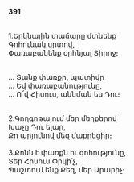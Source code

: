 **391**

\
1.Երկնային տաճարը մտնենք\
Գոհունակ սրտով,\
Փառաբանենք օրհնյալ Տիրոջ։

\
 ... Տանք փառքը, պատիվը\
 ... Եվ փառաբանությունը,\
 ... Ո՜վ Հիսուս, աննման ես Դու։

\
2.Գողգոթայում մեր մեղքերով\
Խաչը Դու ելար,\
Քո արյունով մեզ մաքրեցիր։\
\
3.Քոնն է փառքն ու գոհությունը,\
Տեր Հիսուս Փրկի՛չ,\
Պաշտում ենք Քեզ, մեր Արարիչ։
